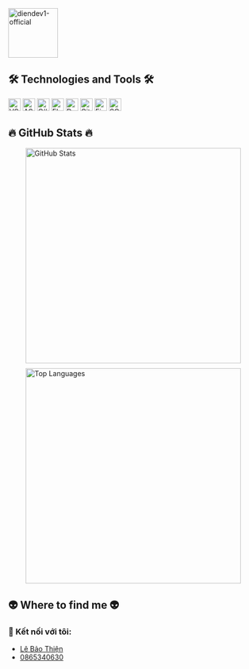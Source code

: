 <a href="#" target="_blank">
  <img src="https://scontent.fsgn1-1.fna.fbcdn.net/v/t39.30808-6/469522732_2137841116630957_661596625779349055_n.jpg?_nc_cat=111&ccb=1-7&_nc_sid=6ee11a&_nc_eui2=AeF-Ee-4wLfpaQRU6qxoeL0on4HqPw61pEOfgeo_DrWkQ26qf6MVyKjMRpq2OV85edaZBoOMOlOzaNgfWAaknn3o&_nc_ohc=HRYPBDBaq-MQ7kNvgF0kvAU&_nc_zt=23&_nc_ht=scontent.fsgn1-1.fna&_nc_gid=AwenkCgv96CDT1FBjYYfpAQ&oh=00_AYBQ7OvoEXTXMZmEp5lWM4t70-gIDoTXVPBfpWYwOP0a5w&oe=67826D80" width="100" alt="diendev1-official" class="img-fluid" />
</a>

<!-- Technologies and Tools Section -->
<h2 class="text-center my-4">🛠 Technologies and Tools 🛠</h2>
<div class="text-center">
  <span><img src="https://img.shields.io/badge/Visual%20Studio%20Code-282C34?logo=visual-studio-code&logoColor=007ACC" alt="VS Code" title="Visual Studio Code" height="25" /></span>
  <span><img src="https://img.shields.io/badge/ASP.NET%20Core-282C34?logo=asp.net&logoColor=5C2D91" alt="ASP.NET Core" title="ASP.NET Core" height="25" /></span>
  <span><img src="https://img.shields.io/badge/C%23-282C34?logo=c-sharp&logoColor=9B4B96" alt="C#" title="C#" height="25" /></span>
  <span><img src="https://img.shields.io/badge/Flutter-282C34?logo=flutter&logoColor=02569B" alt="Flutter" title="Flutter" height="25" /></span>
  <span><img src="https://img.shields.io/badge/Dart-282C34?logo=dart&logoColor=0175C2" alt="Dart" title="Dart" height="25" /></span>
  <span><img src="https://img.shields.io/badge/GitHub-282C34?logo=github&logoColor=FFFFFF" alt="GitHub" title="GitHub" height="25" /></span>
  <span><img src="https://img.shields.io/badge/Firebase-282C34?logo=firebase&logoColor=FFCA28" alt="Firebase" title="Firebase" height="25" /></span>
  <span><img src="https://img.shields.io/badge/SQL-282C34?logo=sql&logoColor=00758F" alt="SQL" title="SQL" height="25" /></span>
</div>

<!-- GitHub Stats Section -->
<h2 class="text-center my-4">🔥 GitHub Stats 🔥</h2>


<!-- GitHub Stats -->
<div style="display: flex; justify-content: center; align-items: center; flex-wrap: wrap; gap: 10px;">
  <!-- GitHub Stats -->
  <a href="https://github.com/BiTi1903" title="BiTi1903" class="mx-2">
    <img width="434" 
         src="https://github-readme-stats.vercel.app/api?username=BiTi1903&show_icons=true&theme=tokyonight&hide_border=false&include_all_commits=true&count_private=true" 
         alt="GitHub Stats" />
  </a>

  <!-- Top Languages -->
  <a href="https://github.com/BiTi1903" title="Top Languages" class="mx-2">
    <img width="434" 
         src="https://github-readme-stats.vercel.app/api/top-langs/?username=BiTi1903&layout=compact&theme=tokyonight&hide_border=false" 
         alt="Top Languages" />
  </a>
</div>


</div>


</div>

<!-- Where to Find Me Section -->
<h2 class="text-center my-4">👽 Where to find me 👽</h2>

<!-- Contact Information Section -->
<h3 class="text-center my-4">🌟 Kết nối với tôi:</h3>
<div class="text-center">
  <ul class="list-unstyled">
    <li>
      <strong><i class="fab fa-facebook"></i>  </strong>
      <a href="https://www.facebook.com/dunghackfemnha/" target="_blank">Lê Bảo Thiện</a>
    </li>
    <li>
      <strong><i class="fas fa-phone"></i>  </strong>
      <a href="tel:0865340630" target="_blank">0865340630</a>
    </li>
  </ul>
</div>

<link href="https://cdnjs.cloudflare.com/ajax/libs/font-awesome/5.15.4/css/all.min.css" rel="stylesheet">
